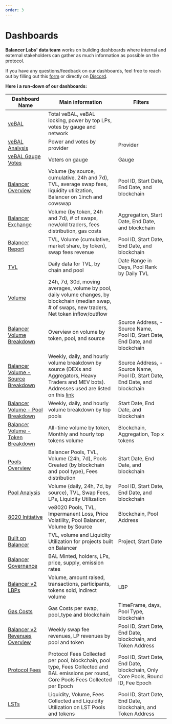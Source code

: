 ```yaml
---
order: 3
---
```


# Dashboards

**Balancer Labs' data team** works on building dashboards where internal and external stakeholders can gather as much information as possible on the protocol.

If you have any questions/feedback on our dashboards, feel free to reach out by filling out this [form](https://docs.google.com/forms/d/e/1FAIpQLScHCgRxCGfyJp02Dl_nK6shDnXY1FDDXpsd-sqjTeIsv5EteQ/viewform) or directly on [Discord](https://discord.balancer.fi/).

**Here i a run-down of our dashboards:**

| Dashboard Name                                      | Main information                                                                                                  | Filters                                  |
| --------------------------------------------------- | ----------------------------------------------------------------------------------------------------------------- | ---------------------------------------- |
| [veBAL](https://dune.com/balancer/vebal)                   | Total veBAL, veBAL locking, power by top LPs, votes by gauge and network                                            |                                          |
| [veBAL Analysis](https://dune.com/balancer/vebal-analysis)          | Power and votes by provider                                                                                    | Provider                                 |
| [veBAL Gauge Votes](https://dune.com/balancer/vebal-gauge-analysis)    | Voters on gauge                                                                                                 | Gauge                                    |
| [Balancer Overview](https://dune.com/balancer/overview)       | Volume (by source, cumulative, 24h and 7d), TVL, average swap fees, liquidity utilization, Balancer on 1inch and cowswap | Pool ID, Start Date, End Date, and blockchain |
| [Balancer Exchange](https://dune.com/balancer/exchange)       | Volume (by token, 24h and 7d), # of swaps, new/old traders, fees distribution, gas costs                           | Aggregation, Start Date, End Date, and blockchain |
| [Balancer Report](https://dune.com/balancer/report)        | TVL, Volume (cumulative, market share, by token), swap fees revenue                                                | Pool ID, Start Date, End Date, and blockchain |
| [TVL](https://dune.com/balancer/tvl)        | Daily data for TVL, by chain and pool                                                | Date Range in Days, Pool Rank by Daily TVL |
| [Volume](https://dune.com/balancer/volume)                      | 24h, 7d, 30d, moving averages, volume by pool, daily volume changes, by blockchain (median swap, # of swaps, new traders, Net token inflow/outflow |                                          |
| [Balancer Volume Breakdown](https://dune.com/balancer/volume-breakdown) | Overview on volume by token, pool, and source                                                                  | Source Address, -Source Name, Pool ID, Start Date, End Date, and blockchain |
| [Balancer Volume - Source Breakdown](https://dune.com/balancer/volume-source-breakdown) | Weekly, daily, and hourly volume breakdown by source (DEXs and Aggregators, Heavy Traders and MEV bots). Addresses used are listed on this [link](https://dune.com/queries/3004790) | Source Address, -Source Name, Pool ID, Start Date, End Date, and blockchain |
| [Balancer Volume - Pool Breakdown](https://dune.com/balancer/volume-pool-breakdown)   | Weekly, daily, and hourly volume breakdown by top pools                                                         | Start Date, End Date, and blockchain      |
| [Balancer Volume - Token Breakdown](https://dune.com/balancer/volume-token-breakdown) | All-time volume by token, Monthly and hourly top tokens volume                                                    | Blockchain, Aggregation, Top x tokens    |
| [Pools Overview](https://dune.com/balancer/pools)           | Balancer Pools, TVL, Volume (24h, 7d), Pools Created (by blockchain and pool type), Fees distribution            | Start Date, End Date, and blockchain      |
| [Pool Analysis](https://dune.com/balancer/pool-analysis)            | Volume (daily, 24h, 7d, by source), TVL, Swap Fees, LPs, Liquidity Utilization                                    | Pool ID, Start Date, End Date, and blockchain |
| [8020 Initiative](https://dune.com/balancer/8020-initiative)            | ve8020 Pools, TVL, Impermanent Loss, Price Volatility, Pool Balancer, Volume by Source                                                                                    | Blockchain, Pool Address                     |
| [Built on Balancer](https://dune.com/balancer/built-on-balancer)            | TVL, volume and Liquidity Utilization for projects built on Balancer                                                                                    | Project, Start Date                     |
| [Balancer Governance](https://dune.com/balancer/governance)    | BAL Minted, holders, LPs, price, supply, emission rates                                                          |                                          |
| [Balancer v2 LBPs](https://dune.com/balancer/v2-lbps)        | Volume, amount raised, transactions, participants, tokens sold, indirect volume                                  | LBP                                      |
| [Gas Costs](https://dune.com/balancer/gas-costs)            | Gas Costs per swap, pool_type and blockchain                                                                                    | TimeFrame, days, Pool Type, blockchain                     |
| [Balancer v2 Revenues Overview](https://dune.com/balancer/v2-revenues) | Weekly swap fee revenues, LP revenues by pool and token                                                        | Pool ID, Start Date, End Date, blockchain, and Token Address |
| [Protocol Fees](https://dune.com/balancer/protocol-fees) | Protocol Fees Collected per pool, blockchain, pool type, Fees Collected and BAL emissions per round, Core Pools Fees Collected per Epoch| Pool ID, Start Date, End Date, blockchain, Only Core Pools, Round ID, Fee Epoch |
| [LSTs](https://dune.com/balancer/lst) | Liquidity, Volume, Fees Collected and Liquidity Utilization on LST Pools and tokens                                                       | Pool ID, Start Date, End Date, blockchain, and Token Address |

<style scoped>
table {
    display: table;
    width: 100%;
}
</style>
